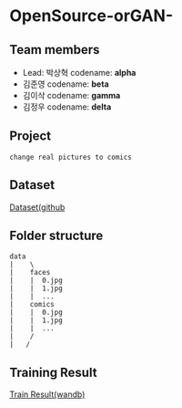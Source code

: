 # OpenSource-orGAN-
## Team members
- Lead: 박상혁 codename: **alpha**
- 김준영 codename: **beta**
- 김이삭 codename: **gamma**
- 김정우 codename: **delta**
## Project
```
change real pictures to comics
```
## Dataset
[Dataset(github](https://github.com/Sxela/face2comics)
## Folder structure
```
data
|    \
|    faces
|    |  0.jpg
|    |  1.jpg
|    |  ...
|    comics
|    |  0.jpg
|    |  1.jpg
|    |  ...
|    /
|   /   
```
## Training Result
[Train Result(wandb)](https://wandb.ai/takeout/face2comic?workspace=user-takeout)
